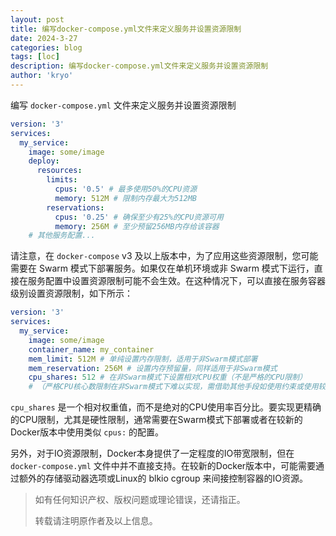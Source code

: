 ```yaml
---
layout: post
title: 编写docker-compose.yml文件来定义服务并设置资源限制 
date: 2024-3-27
categories: blog
tags: [loc]
description: 编写docker-compose.yml文件来定义服务并设置资源限制
author: 'kryo'
---
```


编写 `docker-compose.yml` 文件来定义服务并设置资源限制

```yaml
version: '3'
services:
  my_service:
    image: some/image
    deploy:
      resources:
        limits:
          cpus: '0.5' # 最多使用50%的CPU资源
          memory: 512M # 限制内存最大为512MB
        reservations:
          cpus: '0.25' # 确保至少有25%的CPU资源可用
          memory: 256M # 至少预留256MB内存给该容器
    # 其他服务配置...

```

请注意，在 `docker-compose` v3 及以上版本中，为了应用这些资源限制，您可能需要在 Swarm 模式下部署服务。如果仅在单机环境或非 Swarm 模式下运行，直接在服务配置中设置资源限制可能不会生效。在这种情况下，可以直接在服务容器级别设置资源限制，如下所示：

```yaml
version: '3'
services:
  my_service:
    image: some/image
    container_name: my_container
    mem_limit: 512M # 单纯设置内存限制，适用于非Swarm模式部署
    mem_reservation: 256M # 设置内存预留量，同样适用于非Swarm模式
    cpu_shares: 512 # 在非Swarm模式下设置相对CPU权重（不是严格的CPU限制）
    # （严格CPU核心数限制在非Swarm模式下难以实现，需借助其他手段如使用约束或使用较新版本的Docker）
```

`cpu_shares` 是一个相对权重值，而不是绝对的CPU使用率百分比。要实现更精确的CPU限制，尤其是硬性限制，通常需要在Swarm模式下部署或者在较新的Docker版本中使用类似 `cpus:` 的配置。

另外，对于IO资源限制，Docker本身提供了一定程度的IO带宽限制，但在 `docker-compose.yml` 文件中并不直接支持。在较新的Docker版本中，可能需要通过额外的存储驱动器选项或Linux的 blkio cgroup 来间接控制容器的IO资源。

> 如有任何知识产权、版权问题或理论错误，还请指正。
>
> 转载请注明原作者及以上信息。
